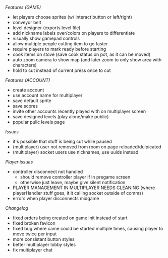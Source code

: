 *Features (GAME)*
- let players choose sprites (w/ interact button or left/right)
- conveyor belt
- level designer (exports level file)
- add nickname labels over/colors on players to differentiate
- visually show gamepad controls
- allow multiple people cutting item to go faster
- require players to mark ready before starting
- cook items on stove (save cook status on pot, as it can be moved)
- auto zoom camera to show map (and later zoom to only show area with characters)
- hold to cut instead of current press once to cut

*Features (ACCOUNT)*
- create account
- use account name for multiplayer
- save default sprite
- save scores
- invite other accounts recently played with on multiplayer screen
- save designed levels (play alone/make public)
- popular pulic levels page

*Issues*
- it's possible that stuff is being cut while paused
- (multiplayer) user not removed from room on page reloaded/dulpicated
- (multiplayer) socket users use nicknames, use uuids instead

*Player issues*
- controller disconnect not handled
  - should remove controller player if in pregame screen
  - otherwise just leave, maybe give silent notification
- PLAYER MANAGEMENT IN MULTIPLAYER NEEDS CLEANING (where playerHandler stuff goes, it it calling socket outside of comms)
- errors when player disconnects midgame

*Changelog*
- fixed orders being created on game init instead of start
- fixed broken favicon
- fixed bug where came could be started multiple times, causing player to move twice per input
- more consistant button styles
- better multiplayer lobby styles
- fix multiplayer chat
